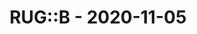 ---
layout: post
title: RUG::B - 2020-11-05
datetime: 2020-11-05 19:00:00.000000000 +01:00
name: RUG::B
external_url: https://www.rug-b.de/events/ruby-usergroup-berlin-november-2020-641
---